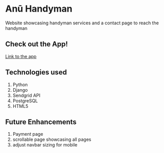 # Anū Handyman
Website showcasing handyman services and a contact page to reach the handyman
   
## Check out the App!

[Link to the app](https://anu-handyman.herokuapp.com/)



## Technologies used
  
  1. Python
  2. Django
  3. Sendgrid API
  3. PostgreSQL
  4. HTML5

## Future Enhancements
   
  1. Payment page
  2. scrollable page showcasing all pages
  3. adjust navbar sizing for mobile
